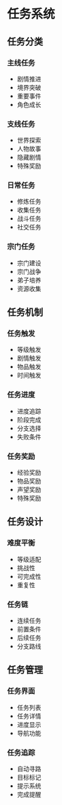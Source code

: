 # 任务系统

## 任务分类

### 主线任务
- 剧情推进
- 境界突破
- 重要事件
- 角色成长

### 支线任务
- 世界探索
- 人物故事
- 隐藏剧情
- 特殊奖励

### 日常任务
- 修炼任务
- 收集任务
- 战斗任务
- 社交任务

### 宗门任务
- 宗门建设
- 宗门战争
- 弟子培养
- 资源收集

## 任务机制

### 任务触发
- 等级触发
- 剧情触发
- 物品触发
- 时间触发

### 任务进度
- 进度追踪
- 阶段完成
- 分支选择
- 失败条件

### 任务奖励
- 经验奖励
- 物品奖励
- 声望奖励
- 特殊奖励

## 任务设计

### 难度平衡
- 等级适配
- 挑战性
- 可完成性
- 重复性

### 任务链
- 连续任务
- 前置条件
- 后续任务
- 分支路线

## 任务管理

### 任务界面
- 任务列表
- 任务详情
- 进度显示
- 导航功能

### 任务追踪
- 自动寻路
- 目标标记
- 提示系统
- 完成提醒